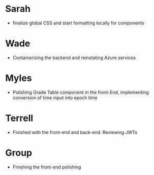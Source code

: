 # Sarah
- finalize global CSS and start formatting locally for components

# Wade
- Containerizing the backend and reinstating Azure services

# Myles
- Polishing Grade Table component in the front-End, implementing conversion of time input into epoch time

# Terrell
- Finished with the front-end and back-end. Reviewing JWTs

# Group
- Finishing the front-end polishing